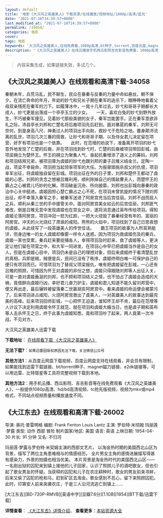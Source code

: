 ```yaml
---
layout: default
title: '电影《大汉风之英雄美人》下载资源/在线播放/视频地址/1080p/高清/蓝光'
date: "2021-07-10T14:39:57+0800"
last_modified_at: "2021-07-10T14:39:57+0800"
permalink: /34058/
categories: 电影
cover:
tags: 电影
keywords: '大汉风之英雄美人,在线免费看,1080p高清,bt种子,torrent,百度云盘,magnet,磁力链,迅雷下载资源'
description: '《大汉风之英雄美人》在线云播放手机西瓜影院吉吉影音免费看，1080p高清bd/hd未删减完整版和tc抢先枪版，mkv/mp4格式，附带bt/torrent种子、magnet/磁力链、百度云盘、网盘资源迅雷下载链接'
---
```


>内容采集生成，如果链接失效，多试几个。


## 《大汉风之英雄美人》在线观看和高清下载-34058

秦朝末年，兵荒马乱，民不聊生，民众在暴秦与反秦的力量中命如悬丝，朝不保夕。在流亡奔命的年月，年幼的妙弋和兄长子期在秦军的追杀下，眼睁睁地看着父母双亲残死在秦军的刀下。如履薄冰中，一晃十几年过去，妙弋和哥哥子期都长大成人，妙弋更是出落成一个亭亭玉立的少女。</div>　　一天，喜欢白兔的妙弋到野外放生，不巧被秦军撞见。见着妙弋那般美貌的女子，秦军岂能罢手。正在秦军意欲非礼之际，沛县亭长刘邦和亡楚名将后裔项羽先后赶到。面对暴扈的秦军，刘邦无可奈何，到是身高八尺、神勇过人的项羽出手向助，救妙弋于危险之地。置身颠沛流离的乱世，项羽几次三番的搭救，让妙弋和哥哥子期、以及侍女君儿决定留在项营，好歹有项羽也是一个依靠。</div>　　此时，在范增的劝说下，准备离开项羽的妙弋意外地发现了亡楚的后裔，并在项羽找到妙弋时，亡楚的后裔被项羽带回彭城，由项梁拥立为楚怀王。怀王的拥立为聚集人气、奋起抗秦增添了道义上的筹码，刘邦和项羽结拜兄弟，被项羽尊为虞姬的妙弋也跟刘邦的妻子吕雉义结金兰。定陶一战，项梁不幸毙命，项羽担当起领率项军的大任。为报章邯挑杀叔父的仇恨，项羽率军出征，将虞姬独自留在彭城。项羽出征在外的日子里，刘邦和楚怀王都动了虞姬的心思。刘邦的贪念之想被吕雉利用，顺利除掉自己的情敌曹夫人，而楚怀王的霸占之心被君儿巧妙的化解。项羽破釜沉舟、所向披靡，刘邦也出彭城向暴秦的政治中心关中挺进。虞姬因担心楚亡霸占之心不死，在项羽未曾凯旋的情况下随刘邦出征，却不幸落入秦军之手，被秦军送进了阿房宫充当后宫佳丽。刘邦不战而屈人之兵，顺利从秦三世的手中接管关中。面对阿房宫美女如云的后宫佳丽，刘邦匪气难改，倒是吕雉无意中发现虞姬也在宫女之中，遂将消息通过英布传给项羽。得知虞姬沦落阿房宫，项羽冲冠一怒为红颜，一把大火烧毁了暴秦经营有年的、富丽的阿房宫。冲天的火光烧红了肃飒的咸阳。熊熊的火焰中，项羽找到了自己日思夜想的虞姬，从此续写了一段英雄美人的传世佳话。</div>　　霸王项羽的故事为人所耳熟能详，但身边唯一的女人虞姬却像雾一样令人迷惑。因为项羽为救虞姬伤及的秦兵，虞姬一家也受累，秦兵赶来要捉捕各人，幸得项羽及时赶来，救了虞姬等人，更决定让他们留在项营之中，和大军一同进发，在项羽心中早已把虞姬当作是自己的女人，但是在虞姬心目中，项羽仍未是自己的理想对象，但后来虞姬终于看清楚乱世的真相，兵即是贼，贼便是兵，民间已没有了秩序，虞姬终明白唯一可保护自己的便只有项羽而已。可惜项羽为了替叔父项梁报仇，唯有把虞姬留在彭城，一心还有吕雉的照顾，可惜因为怀王对虞姬的非份之想，虞姬只得跟随刘邦等人出征入关，可是一直对虞姬垂涎的刘邦，也不顾和项羽结义之情，也不怕占了虞姬会造成的大祸，竟借醉向虞姬行凶，幸好君儿奋力护主，虞姬和君儿知道不能久留刘邦营中，便又再出走，最后辗转被留落秦二世嬴胡亥阿房宫中，看来虞姬的命运便会被蒙污了。后来项羽进占咸阳，火烧阿房宫救出了虞美人，一对英雄美人的故事达到最完美的高峰。后来项羽回师彭城，一心把怀王迫退，谁知怀王却不肯，最后在范增等人计议下决定利用虞姬令怀王就范，就在项羽和虞姬大婚当日，也是虞子期和英布等人击杀怀王之日，终于此事为虞姬知悉，竟和项羽吵了起来，两人竟第一次冷战，不见对方。</div>


大汉风之英雄美人迅雷下载

**下载地址**： [在线观看下载 《大汉风之英雄美人》](https://www.993dy.com//vod-detail-id-14851.html) 


**无法下载?**：`如果迅雷因版权原因无法下载，关注微信公众号 `

**其他方法1**：从百度云网盘下载视频，百度云网盘支持在线观看，非会员有限制，如果能找到迅雷下载链接、bt/torrent种子、magnet磁力链接、e2dk链接等，可以用迅雷、比特彗星等工具将完整视频下载到本地。

**其他方法2**：用手机云播、西瓜影院、吉吉影音等在线免费观看《大汉风之英雄美人》，一般提供1080p高清、hd/bd高清视频、tc抢先版视频，视频为mkv或mp4格式，不同站点视频质量和播放速度不同。


## 《大江东去》在线观看和高清下载-26002

导演: 奥托·普雷明格 编剧: Frank Fenton Louis Lantz 主演: 罗伯特·米彻姆 玛丽莲·梦露 类型: 动作 西部 冒险 制片国家/地区: 美国 语言: 英语 上映日期: 1954-04-30 片长: 91 分钟 又名: 不归河

玛丽莲·梦露与罗伯特·米契姆主演的西部文艺片。 以淘金热时期的美国西北山区为背景，描写了两位主角患难相与的情感经历。 全片男女主角的感情进展描写得甚有感染力，外景的拍摄也相当优美。 本片背景是淘金热时代的美国西北山区——一名刚出狱的囚犯来到镇上接他的儿子回家，认识了照顾儿子的酒吧歌女，但也引起了歌女男友的怀疑。当获释的囚犯和儿子在农庄耕种时，歌女的男友前来寻衅，后来又偷了囚犯的枪和马，赶到矿区去淘金。歌女感到不忍心，留下来照顾囚犯。此时，印第安人前来突袭农庄，于是三人沿河流逃亡到镇上……


[大江东去][BD-720P-RMVB][英语中字][豆瓣7.6分][1.1GB][1954][BT下载/迅雷下载]

**详情查看**： [《大江东去》详情介绍](/movie/26002/)， **查看更多**：[本站资源大全](/movie/t/all/)

